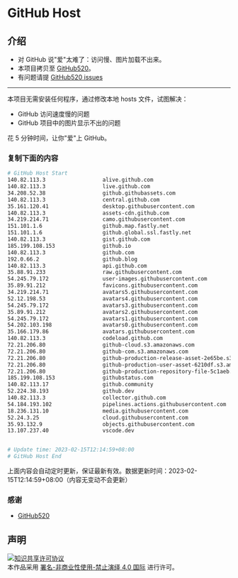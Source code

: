 # GitHub Host
## 介绍
- 对 GitHub 说"爱"太难了：访问慢、图片加载不出来。
- 本项目拷贝至 [GitHub520](https://github.com/521xueweihan/GitHub520)。
- 有问题请提 [GitHub520 issues](https://github.com/521xueweihan/GitHub520/issues/new)

---

本项目无需安装任何程序，通过修改本地 hosts 文件，试图解决：
- GitHub 访问速度慢的问题
- GitHub 项目中的图片显示不出的问题

花 5 分钟时间，让你"爱"上 GitHub。

### 复制下面的内容
```bash
# GitHub Host Start
140.82.113.3                  alive.github.com
140.82.113.3                  live.github.com
34.208.52.38                  github.githubassets.com
140.82.113.3                  central.github.com
35.161.120.41                 desktop.githubusercontent.com
140.82.113.3                  assets-cdn.github.com
34.219.214.71                 camo.githubusercontent.com
151.101.1.6                   github.map.fastly.net
151.101.1.6                   github.global.ssl.fastly.net
140.82.113.3                  gist.github.com
185.199.108.153               github.io
140.82.113.3                  github.com
192.0.66.2                    github.blog
140.82.113.3                  api.github.com
35.88.91.233                  raw.githubusercontent.com
54.245.79.172                 user-images.githubusercontent.com
35.89.91.212                  favicons.githubusercontent.com
34.219.214.71                 avatars5.githubusercontent.com
52.12.198.53                  avatars4.githubusercontent.com
54.245.79.172                 avatars3.githubusercontent.com
35.89.91.212                  avatars2.githubusercontent.com
54.245.79.172                 avatars1.githubusercontent.com
54.202.103.198                avatars0.githubusercontent.com
35.166.179.86                 avatars.githubusercontent.com
140.82.113.3                  codeload.github.com
72.21.206.80                  github-cloud.s3.amazonaws.com
72.21.206.80                  github-com.s3.amazonaws.com
72.21.206.80                  github-production-release-asset-2e65be.s3.amazonaws.com
72.21.206.80                  github-production-user-asset-6210df.s3.amazonaws.com
72.21.206.80                  github-production-repository-file-5c1aeb.s3.amazonaws.com
185.199.108.153               githubstatus.com
140.82.113.17                 github.community
52.224.38.193                 github.dev
140.82.113.3                  collector.github.com
54.184.193.102                pipelines.actions.githubusercontent.com
18.236.131.10                 media.githubusercontent.com
52.24.3.25                    cloud.githubusercontent.com
35.93.132.9                   objects.githubusercontent.com
13.107.237.40                 vscode.dev


# Update time: 2023-02-15T12:14:59+08:00
# GitHub Host End

```
上面内容会自动定时更新，保证最新有效。数据更新时间：2023-02-15T12:14:59+08:00（内容无变动不会更新）

### 感谢

- [GitHub520](https://github.com/521xueweihan/GitHub520)

## 声明
<a rel="license" href="https://creativecommons.org/licenses/by-nc-nd/4.0/deed.zh"><img alt="知识共享许可协议" style="border-width: 0" src="https://licensebuttons.net/l/by-nc-nd/4.0/88x31.png"></a><br>本作品采用 <a rel="license" href="https://creativecommons.org/licenses/by-nc-nd/4.0/deed.zh">署名-非商业性使用-禁止演绎 4.0 国际</a> 进行许可。